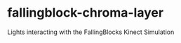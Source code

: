fallingblock-chroma-layer
=========================

Lights interacting with the FallingBlocks Kinect Simulation